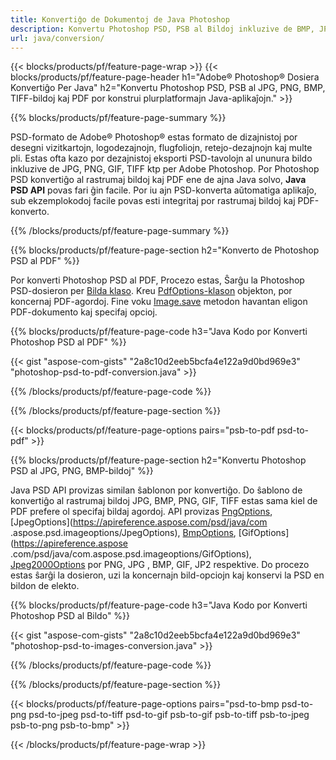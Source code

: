 ```yaml
---
title: Konvertiĝo de Dokumentoj de Java Photoshop
description: Konvertu Photoshop PSD, PSB al Bildoj inkluzive de BMP, JPG, PNG, TIFF kaj PDF per Java biblioteko.
url: java/conversion/
---
```


{{< blocks/products/pf/feature-page-wrap >}}
{{< blocks/products/pf/feature-page-header h1="Adobe® Photoshop® Dosiera Konvertiĝo Per Java" h2="Konvertu Photoshop PSD, PSB al JPG, PNG, BMP, TIFF-bildoj kaj PDF por konstrui plurplatformajn Java-aplikaĵojn." >}}

{{% blocks/products/pf/feature-page-summary %}}

PSD-formato de Adobe® Photoshop® estas formato de dizajnistoj por desegni vizitkartojn, logodezajnojn, flugfoliojn, retejo-dezajnojn kaj multe pli. Estas ofta kazo por dezajnistoj eksporti PSD-tavolojn al ununura bildo inkluzive de JPG, PNG, GIF, TIFF ktp per Adobe Photoshop. Por Photoshop PSD konvertiĝo al rastrumaj bildoj kaj PDF ene de ajna Java solvo, **Java PSD API** povas fari ĝin facile. Por iu ajn PSD-konverta aŭtomatiga aplikaĵo, sub ekzemplokodoj facile povas esti integritaj por rastrumaj bildoj kaj PDF-konverto.

{{% /blocks/products/pf/feature-page-summary %}}

{{% blocks/products/pf/feature-page-section h2="Konverto de Photoshop PSD al PDF" %}}

Por konverti Photoshop PSD al PDF, Procezo estas, Ŝarĝu la Photoshop PSD-dosieron per [Bilda klaso](https://apireference.aspose.com/psd/java/com.aspose.psd/Image). Kreu [PdfOptions-klason](https://apireference.aspose.com/psd/java/com.aspose.psd.imageoptions/PdfOptions) objekton, por koncernaj PDF-agordoj. Fine voku [Image.save](https://apireference.aspose.com/psd/java/com.aspose.psd/Image#save-java.lang.String-com.aspose.psd.ImageOptionsBase-) metodon havantan eligon PDF-dokumento kaj specifaj opcioj.

{{% blocks/products/pf/feature-page-code h3="Java Kodo por Konverti Photoshop PSD al PDF" %}}

{{< gist "aspose-com-gists" "2a8c10d2eeb5bcfa4e122a9d0bd969e3" "photoshop-psd-to-pdf-conversion.java" >}}

{{% /blocks/products/pf/feature-page-code %}}

{{% /blocks/products/pf/feature-page-section %}}

{{< blocks/products/pf/feature-page-options pairs="psb-to-pdf psd-to-pdf" >}}

{{% blocks/products/pf/feature-page-section h2="Konvertu Photoshop PSD al JPG, PNG, BMP-bildoj" %}}

Java PSD API provizas similan ŝablonon por konvertiĝo. Do ŝablono de konvertiĝo al rastrumaj bildoj JPG, BMP, PNG, GIF, TIFF estas sama kiel de PDF prefere ol specifaj bildaj agordoj. API provizas [PngOptions](https://apireference.aspose.com/psd/java/com.aspose.psd.imageoptions/PngOptions), [JpegOptions](https://apireference.aspose.com/psd/java/com .aspose.psd.imageoptions/JpegOptions), [BmpOptions](https://apireference.aspose.com/psd/java/com.aspose.psd.imageoptions/BmpOptions), [GifOptions](https://apireference.aspose .com/psd/java/com.aspose.psd.imageoptions/GifOptions), [Jpeg2000Options](https://apireference.aspose.com/psd/java/com.aspose.psd.imageoptions/Jpeg2000Options) por PNG, JPG , BMP, GIF, JP2 respektive. Do procezo estas ŝarĝi la dosieron, uzi la koncernajn bild-opciojn kaj konservi la PSD en bildon de elekto.

{{% blocks/products/pf/feature-page-code h3="Java Kodo por Konverti Photoshop PSD al Bildo" %}}

{{< gist "aspose-com-gists" "2a8c10d2eeb5bcfa4e122a9d0bd969e3" "photoshop-psd-to-images-conversion.java" >}}

{{% /blocks/products/pf/feature-page-code %}}

{{% /blocks/products/pf/feature-page-section %}}

{{< blocks/products/pf/feature-page-options pairs="psd-to-bmp psd-to-png psd-to-jpeg psd-to-tiff psd-to-gif psb-to-gif psb-to-tiff psb-to-jpeg psb-to-png psb-to-bmp" >}}

{{< /blocks/products/pf/feature-page-wrap >}}
